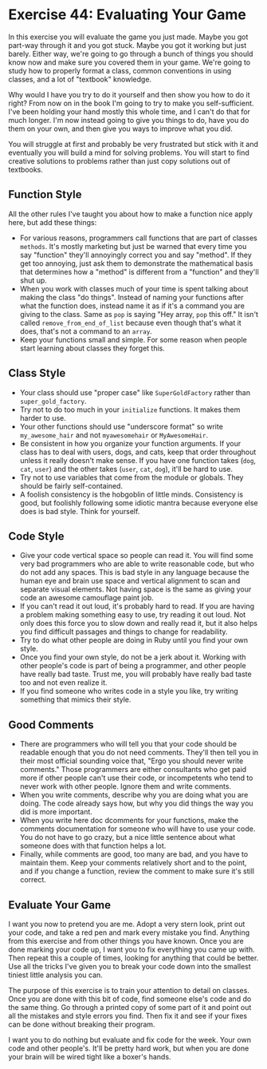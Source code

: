 # Exercise 44: Evaluating Your Game
In this exercise you will evaluate the game you just made. Maybe you got part-way through it and you got stuck. Maybe you got it working but just barely. Either way, we're going to go through a bunch of things you should know now and make sure you covered them in your game. We're going to study how to properly format a class, common conventions in using classes, and a lot of "textbook" knowledge.

Why would I have you try to do it yourself and then show you how to do it right? From now on in the book I'm going to try to make you self-sufficient. I've been holding your hand mostly this whole time, and I can't do that for much longer. I'm now instead going to give you things to do, have you do them on your own, and then give you ways to improve what you did.

You will struggle at first and probably be very frustrated but stick with it and eventually you will build a mind for solving problems. You will start to find creative solutions to problems rather than just copy solutions out of textbooks.

## Function Style
All the other rules I've taught you about how to make a function nice apply here, but add these things:

* For various reasons, programmers call functions that are part of classes `methods`. It's mostly marketing but just be warned that every time you say "function" they'll annoyingly correct you and say "method". If they get too annoying, just ask them to demonstrate the mathematical basis that determines how a "method" is different from a "function" and they'll shut up.
* When you work with classes much of your time is spent talking about making the class "do things". Instead of naming your functions after what the function does, instead name it as if it's a command you are giving to the class. Same as `pop` is saying "Hey array, `pop` this off." It isn't called `remove_from_end_of_list` because even though that's what it does, that's not a command to an `array`.
* Keep your functions small and simple. For some reason when people start learning about classes they forget this.

## Class Style
* Your class should use "proper case" like `SuperGoldFactory` rather than `super_gold_factory`.
* Try not to do too much in your `initialize` functions. It makes them harder to use.
* Your other functions should use "underscore format" so write `my_awesome_hair` and not `myawesomehair` or `MyAwesomeHair`.
* Be consistent in how you organize your function arguments. If your class has to deal with users, dogs, and cats, keep that order throughout unless it really doesn't make sense. If you have one function takes (`dog`, `cat`, `user`) and the other takes (`user`, `cat`, `dog`), it'll be hard to use.
* Try not to use variables that come from the module or globals. They should be fairly self-contained.
* A foolish consistency is the hobgoblin of little minds. Consistency is good, but foolishly following some idiotic mantra because everyone else does is bad style. Think for yourself.

## Code Style
* Give your code vertical space so people can read it. You will find some very bad programmers who are able to write reasonable code, but who do not add any spaces. This is bad style in any language because the human eye and brain use space and vertical alignment to scan and separate visual elements. Not having space is the same as giving your code an awesome camouflage paint job.
* If you can't read it out loud, it's probably hard to read. If you are having a problem making something easy to use, try reading it out loud. Not only does this force you to slow down and really read it, but it also helps you find difficult passages and things to change for readability.
* Try to do what other people are doing in Ruby until you find your own style.
* Once you find your own style, do not be a jerk about it. Working with other people's code is part of being a programmer, and other people have really bad taste. Trust me, you will probably have really bad taste too and not even realize it.
* If you find someone who writes code in a style you like, try writing something that mimics their style.

## Good Comments
* There are programmers who will tell you that your code should be readable enough that you do not need comments.  They'll then tell you in their most official sounding voice that, "Ergo you should never write comments." Those programmers are either consultants who get paid more if other people can't use their code, or incompetents who tend to never work with other people. Ignore them and write comments.
* When you write comments, describe why you are doing what you are doing. The code already says how, but why you did things the way you did is more important.
* When you write here doc dcomments for your functions, make the comments documentation for someone who will have to use your code. You do not have to go crazy, but a nice little sentence about what someone does with that function helps a lot.
* Finally, while comments are good, too many are bad, and you have to maintain them. Keep your comments relatively short and to the point, and if you change a function, review the comment to make sure it's still correct.

## Evaluate Your Game
I want you now to pretend you are me. Adopt a very stern look, print out your code, and take a red pen and mark every mistake you find. Anything from this exercise and from other things you have known. Once you are done marking your code up, I want you to fix everything you came up with. Then repeat this a couple of times, looking for anything that could be better. Use all the tricks I've given you to break your code down into the smallest tiniest little analysis you can.

The purpose of this exercise is to train your attention to detail on classes. Once you are done with this bit of code, find someone else's code and do the same thing. Go through a printed copy of some part of it and point out all the mistakes and style errors you find. Then fix it and see if your fixes can be done without breaking their program.

I want you to do nothing but evaluate and fix code for the week. Your own code and other people's. It'll be pretty hard work, but when you are done your brain will be wired tight like a boxer's hands.
